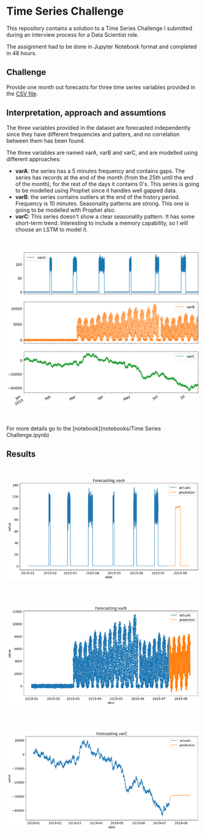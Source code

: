 # Time Series Challenge

This repository contains a solution to a Time Series Challenge I submitted during an interview process for a Data Scientist role.

The assignment had to be done in Jupyter Notebook format and completed in 48 hours.

## Challenge

Provide one month out forecasts for three time series variables provided in the [CSV file](data/timeseries).

## Interpretation, approach and assumtions

The three variables provided in the dataset are forecasted independently since they have different frequencies and patters, and no correlation between them has been found.

The three variables are named varA, varB and varC, and are modelled using different approaches:

- **varA**: the series has a 5 minutes frequency and contains gaps. The series has records at the end of the month (from the 25th until the end of the month), for the rest of the days it contains 0's. This series is going to be modelled using Prophet since it handles well gapped data.
- **varB**: the series contains outliers at the end of the history period. Frequency is 10 minutes. Seasonality patterns are strong. This one is going to be modelled with Prophet also.
- **varC**: This series doesn't show a clear seasonality pattern. It has some short-term trend. Interesting to include a memory capability, so I will choose an LSTM to model it.

<br>

<p align="center">
    <img src='docs/time_series_input.png' width=600>
</p>

<br>

For more details go to the [notebook](notebooks/Time Series Challenge.ipynb)

## Results


<br>

<p align="center">
    <img src='docs/forecast_varA.png' width=600>
</p>

<br>


<br>

<p align="center">
    <img src='docs/forecast_varB.png' width=600>
</p>

<br>


<br>

<p align="center">
    <img src='docs/forecast_varC.png' width=600>
</p>

<br>